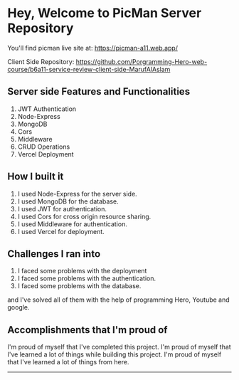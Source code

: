 # Hey, Welcome to PicMan Server Repository


You'll find picman live site at: https://picman-a11.web.app/

Client Side Repository: https://github.com/Porgramming-Hero-web-course/b6a11-service-review-client-side-MarufAlAslam

## Server side Features and Functionalities

1. JWT Authentication
2. Node-Express
3. MongoDB
4. Cors
4. Middleware
6. CRUD Operations
7. Vercel Deployment


## How I built it

1. I used Node-Express for the server side.
2. I used MongoDB for the database.
3. I used JWT for authentication.
4. I used Cors for cross origin resource sharing.
5. I used Middleware for authentication.
6. I used Vercel for deployment.


## Challenges I ran into

1. I faced some problems with the deployment
2. I faced some problems with the authentication.
3. I faced some problems with the database.

and I've solved all of them with the help of programming Hero, Youtube and google.


## Accomplishments that I'm proud of

I'm proud of myself that I've completed this project. I'm proud of myself that I've learned a lot of things while building this project. I'm proud of myself that I've learned a lot of things from here.

---